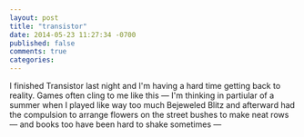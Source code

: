 ```yaml
---
layout: post
title: "transistor"
date: 2014-05-23 11:27:34 -0700
published: false
comments: true
categories: 
---
```


I finished Transistor last night and I'm having a hard time getting back to reality. Games often cling to me like this — I'm thinking in partiular of a summer when I played like way too much Bejeweled Blitz and afterward had the compulsion to arrange flowers on the street bushes to make neat rows — and books too have been hard to shake sometimes — 
